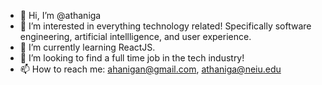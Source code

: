 - 👋 Hi, I’m @athaniga
- 👀 I’m interested in everything technology related! Specifically software engineering, artificial intellligence, and user experience. 
- 🌱 I’m currently learning ReactJS.
- 💞️ I’m looking to find a full time job in the tech industry!
- 📫 How to reach me: ahanigan@gmail.com, athaniga@neiu.edu

<!---
athaniga/athaniga is a ✨ special ✨ repository because its `README.md` (this file) appears on your GitHub profile.
You can click the Preview link to take a look at your changes.
--->
